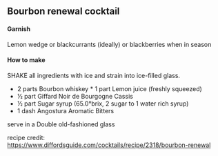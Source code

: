 ## Bourbon renewal cocktail

#### Garnish
Lemon wedge or blackcurrants (ideally) or blackberries when in season 

#### How to make
SHAKE all ingredients with ice and strain into ice-filled glass. 

* 2 parts Bourbon whiskey * 1 part Lemon juice (freshly squeezed) 
* 1⁄2 part Giffard Noir de Bourgogne Cassis 
* 1⁄2 part Sugar syrup (65.0°brix, 2 sugar to 1 water rich syrup) 
* 1 dash Angostura Aromatic Bitters 

serve in a Double old-fashioned glass

recipe credit: https://www.diffordsguide.com/cocktails/recipe/2318/bourbon-renewal